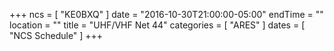 +++
ncs = [ "KE0BXQ" ]
date = "2016-10-30T21:00:00-05:00"
endTime = ""
location = ""
title = "UHF/VHF Net 44"
categories = [ "ARES" ]
dates = [ "NCS Schedule" ]
+++
